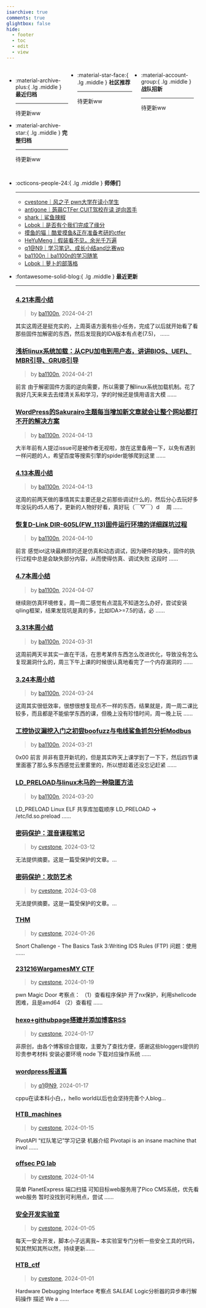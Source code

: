 ```yaml
---
isarchive: true
comments: true
glightbox: false
hide:
  - footer
  - toc
  - edit
  - view
---
```


<div class="grid" style="display: grid;grid-template-columns: 32% 33% 32%;" markdown>

<div class="grid cards" style="display: grid; grid-template-columns: 1fr;" markdown>

-   :material-archive-plus:{ .lg .middle } __最近归档__

    ---

    待更新ww


-   :material-archive-star:{ .lg .middle } __完整归档__

    ---

    待更新ww



</div>

<div class="grid cards" markdown>

-   :material-star-face:{ .lg .middle } __社区推荐__

    ---

    待更新ww


</div>

<div class="grid cards" markdown>

-   :material-account-group:{ .lg .middle } __战队招新__

    ---

    待更新ww


</div>

</div>

<div class="grid cards" markdown>

-   :octicons-people-24:{ .lg .middle } __师傅们__

    ---
    - [cvestone｜风之子 pwn大学在读小学生](https://www.su-cvestone.cn/)
    - [antigone｜蒟蒻CTFer CUIT驾校在读 逆向苦手](https://antigone4224.github.io/)
    - [shark｜鲨鱼辣椒](https://www.shark45.cn/)
    - [Lobok｜是否有个我们完成了缘分](http://dis4.cn/)
    - [摸鱼的猫｜酷爱摸鱼&正在准备考研的ctfer](https://blog.csdn.net/qq_62172019/)
    - [HeYuMeng｜假装看不见，余光千万遍](http://www.heyumeng.online/)
    - [q1@N9｜学习笔记、成长小结and比赛wp](https://qsheep24.wordpress.com)
    - [ba1100n｜ba1100n的学习随笔](http://www.ba1100n.tech)
    - [Lobok｜萝卜的部落格](https://dis4.cn)

</div>
<div class="grid cards" markdown>

-   :fontawesome-solid-blog:{ .lg .middle } __最近更新__

    ---
    ### [4.21本周小结](http://ba1100n.tech/?p=455)  
    >by [ba1100n](http://www.ba1100n.tech), 2024-04-21

    其实这周还是挺充实的，上周英语方面有些小任务，完成了以后就开始看了看那些固件加解密的东西，然后发现我的IDA版本有点老(7.5)， ......
    ### [浅析linux系统加载：从CPU加电到用户态，讲讲BIOS、UEFI、MBR引导、GRUB引导](http://ba1100n.tech/?p=417)  
    >by [ba1100n](http://www.ba1100n.tech), 2024-04-21

    前言 由于解密固件方面的逆向需要，所以需要了解linux系统加载机制。花了我好几天来来去去缕清关系和学习，学的时候还是慎用语言大模 ......
    ### [WordPress的Sakurairo主题每当增加新文章就会让整个网站都打不开的解决方案](http://ba1100n.tech/?p=391)  
    >by [ba1100n](http://www.ba1100n.tech), 2024-04-13

    大半年前有人提过issue可是被作者无视啦，放在这里备用一下，以免有遇到一样问题的人，希望百度等搜索引擎的spider能够爬到这里 ......
    ### [4.13本周小结](http://ba1100n.tech/?p=388)  
    >by [ba1100n](http://www.ba1100n.tech), 2024-04-13

    这周的前两天做的事情其实主要还是之前那些调试什么的，然后分心去玩好多年没玩的d5人格了，更新的人物好好看，真好玩（￣▽￣）d　 周 ......
    ### [恢复D-Link DIR-605L(FW_113)固件运行环境的详细踩坑过程](http://ba1100n.tech/?p=335)  
    >by [ba1100n](http://www.ba1100n.tech), 2024-04-10

    前言 感觉iot这块最麻烦的还是仿真和动态调试，因为硬件的缺失，固件的执行过程中总是会缺失部分内容，从而使得仿真、调试失败 这段时 ......
    ### [4.7本周小结](http://ba1100n.tech/?p=331)  
    >by [ba1100n](http://www.ba1100n.tech), 2024-04-07

    继续刚仿真环境修复。周一周二感觉有点混乱不知道怎么办好，尝试安装qiling框架，结果发现坑是真的多，比如IDA>=7.5的话，必 ......
    ### [3.31本周小结](http://ba1100n.tech/?p=325)  
    >by [ba1100n](http://www.ba1100n.tech), 2024-03-31

    这周前两天半其实一直在干活，在思考某件东西怎么改进优化，导致没有怎么复现漏洞什么的，周三下午上课的时候很认真地看完了一个内存漏洞的 ......
    ### [3.24本周小结](http://ba1100n.tech/?p=315)  
    >by [ba1100n](http://www.ba1100n.tech), 2024-03-24

    这周其实很低效率，很想很想复现点不一样的东西，结果就是，周一周二课比较多，而且都是不能偷学东西的课，但晚上没有珍惜时间，周一晚上玩 ......
    ### [工控协议漏挖入门之初尝boofuzz与电线鲨鱼抓包分析Modbus](http://ba1100n.tech/?p=267)  
    >by [ba1100n](http://www.ba1100n.tech), 2024-03-21

    0x00 前言 并非有意开新坑的，但是其实昨天上课学到了一下下，然后四节课里面塞了那么多东西感觉云里雾里的，所以想趁着还没忘记赶紧 ......
    ### [LD_PRELOAD与linux木马的一种隐匿方法](http://ba1100n.tech/?p=257)  
    >by [ba1100n](http://www.ba1100n.tech), 2024-03-20

    LD_PRELOAD Linux ELF 共享库加载顺序 LD_PRELOAD -> /etc/ld.so.preload  ......
    ### [密码保护：混音课程笔记](https://www.su-cvestone.cn/308/)  
    >by [cvestone](https://www.su-cvestone.cn/), 2024-03-12

    无法提供摘要。这是一篇受保护的文章。...
    ### [密码保护：攻防艺术](https://www.su-cvestone.cn/260/)  
    >by [cvestone](https://www.su-cvestone.cn/), 2024-03-08

    无法提供摘要。这是一篇受保护的文章。...
    ### [THM](https://www.su-cvestone.cn/153/)  
    >by [cvestone](https://www.su-cvestone.cn/), 2024-01-26

    Snort Challenge - The Basics Task 3:Writing IDS Rules (FTP) 问题：使用 ......
    ### [231216WargamesMY CTF](https://www.su-cvestone.cn/144/)  
    >by [cvestone](https://www.su-cvestone.cn/), 2024-01-19

    pwn Magic Door 考察点： （1）查看程序保护 开了nx保护，利用shellcode困难，且是amd64 （2）查看程 ......
    ### [hexo+githubpage搭建并添加博客RSS](https://www.su-cvestone.cn/135/)  
    >by [cvestone](https://www.su-cvestone.cn/), 2024-01-17

    非原创，由各个博客综合提取，主要为了查找方便，感谢这些bloggers提供的珍贵参考材料 安装必要环境 node 下载对应操作系统 ......
    ### [wordpress报道篇](https://qsheep24.wordpress.com/2024/01/17/wordpress%e6%8a%a5%e9%81%93%e7%af%87/)  
    >by [q1@N9](https://qsheep24.wordpress.com), 2024-01-17

    cppu在读本科小白，，hello world以后也会坚持完善个人blog...
    ### [HTB_machines](https://www.su-cvestone.cn/128/)  
    >by [cvestone](https://www.su-cvestone.cn/), 2024-01-15

    PivotAPI “红队笔记”学习记录 机器介绍 Pivotapi is an insane machine that invol ......
    ### [offsec PG lab](https://www.su-cvestone.cn/125/)  
    >by [cvestone](https://www.su-cvestone.cn/), 2024-01-14

    简单 PlanetExpress 端口扫描 可知目标web服务用了Pico CMS系统，优先看web服务 暂时没找到可利用点，尝试 ......
    ### [安全开发实验室](https://www.su-cvestone.cn/88/)  
    >by [cvestone](https://www.su-cvestone.cn/), 2024-01-05

    每天一安全开发，脚本小子远离我~ 本实验室专门分析一些安全工具的代码，知其然知其所以然，持续更新......
    ### [HTB_ctf](https://www.su-cvestone.cn/76/)  
    >by [cvestone](https://www.su-cvestone.cn/), 2024-01-01

    Hardware Debugging Interface 考察点 SALEAE Logic分析器的异步串行解码操作 描述 We a ......

</div>
